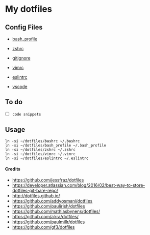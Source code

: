 # My dotfiles


## Config Files
- [bash_profile](/bash_profile)
- [zshrc](/zshrc)

- [gitignore](/gitignore)
- [vimrc](/vimrc)
- [eslintrc](/eslintrc)

- [vscode](/vscode.json)

## To do
- [ ] `code snippets`

## Usage
```
ln -si ~/dotfiles/bashrc ~/.bashrc
ln -si ~/dotfiles/bash_profile ~/.bash_profile
ln -si ~/dotfiles/zshrc ~/.zshrc
ln -si ~/dotfiles/vimrc ~/.vimrc
ln -si ~/dotfiles/eslintrc ~/.eslintrc
```


#### Credits
- https://github.com/jessfraz/dotfiles
- https://developer.atlassian.com/blog/2016/02/best-way-to-store-dotfiles-git-bare-repo/
- http://dotfiles.github.io/
- https://github.com/addyosmani/dotfiles
- https://github.com/paulirish/dotfiles
- https://github.com/mathiasbynens/dotfiles/
- https://github.com/alrra/dotfiles/
- https://github.com/paulmillr/dotfiles
- https://github.com/gf3/dotfiles

